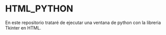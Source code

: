 # HTML_PYTHON
En este repositorio trataré de ejecutar una ventana de python con la libreria Tkinter en HTML. 
